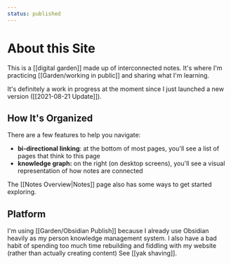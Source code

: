 ```yaml
---
status: published
---
```

# About this Site
This is a [[digital garden]] made up of interconnected notes. It's where I'm practicing [[Garden/working in public]] and sharing what I'm learning. 

It's definitely a work in progress at the moment since I just launched a new version ([[2021-08-21 Update]]).

## How It's Organized
There are a few features to help you navigate: 
- **bi-directional linking**: at the bottom of most pages, you'll see a list of pages that think to this page
- **knowledge graph:** on the right (on desktop screens), you'll see a visual representation of how notes are connected

The [[Notes Overview|Notes]] page also has some ways to get started exploring. 

## Platform
I'm using [[Garden/Obsidian Publish]] because I already use Obsidian heavily as my person knowledge management system. I also have a bad habit of spending too much time rebuilding and fiddling with my website (rather than actually creating content) See [[yak shaving]]. 


